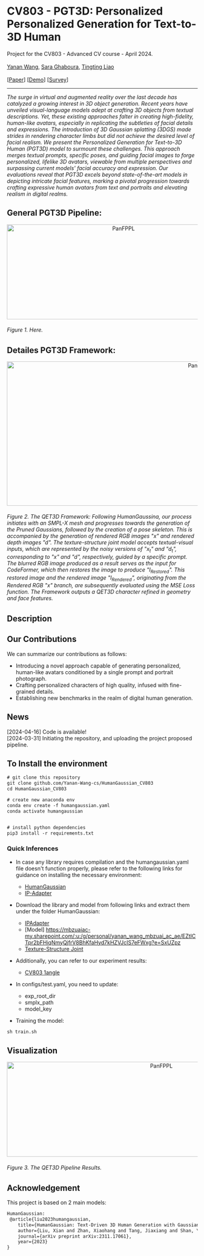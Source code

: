 # CV803 - PGT3D: Personalized Personalized Generation for Text-to-3D Human

Project for the CV803 - Advanced CV course - April 2024.
<br>
<br>
[Yanan Wang](Yanan.Wang@mbzuai.ac.ae), [Sara Ghaboura](Sara.Ghaboura@mbzuai.ac.ae), [Tingting Liao](Tingting.liao@mbzuai.ac.ae)
<br>
<br>
[[Paper]()]   [[Demo]()]    [[Survey](https://docs.google.com/forms/d/e/1FAIpQLScbd-G0GG0UbHELhb9gQx7S8L_JnYxyV-X57M5DSXbMwN_-ww/viewform?vc=0&c=0&w=1&flr=0)]     

___________________________________________
 <em> The surge in virtual and augmented reality over the last decade has catalyzed a growing interest in 3D object generation. Recent years have unveiled visual-language models adept at crafting 3D objects from textual descriptions. Yet, these existing approaches falter in creating high-fidelity, human-like avatars, especially in replicating the subtleties of facial details and expressions. The introduction of 3D Gaussian splatting (3DGS) made strides in rendering character limbs but did not achieve the desired level of facial realism. We present the Personalized Generation for Text-to-3D Human (PGT3D) model to surmount these challenges. This approach merges textual prompts, specific poses, and guiding facial images to forge personalized, lifelike 3D avatars, viewable from multiple perspectives and surpassing current models' facial accuracy and expression. Our evaluations reveal that PGT3D excels beyond state-of-the-art models in depicting intricate facial features, marking a pivotal progression towards crafting expressive human avatars from text and portraits and elevating realism in digital realms.   </em> 


## General PGT3D Pipeline:
<p align="center">
   <img src=""  alt="PanFPPL" width="600" height="250" style="margin-right: 2px;" />
   <be>
   <h6> <em> Figure 1. Here. </em> </h6>
</p>


## Detailes PGT3D Framework:
<p align="center">
   <img src=""  alt="PanFPPL" width="1000" height="380" style="margin-right: 2px;" />
   <br>
  <h6> <em> Figure 2. The QET3D Framework: Following HumanGaussina, our process initiates with an SMPL-X mesh and progresses towards the generation of the Pruned Gaussians, followed by the creation of a pose skeleton. This is accompanied by the generation of rendered RGB images "x" and rendered depth images "d". The texture-structure joint model accepts textual-visual inputs, which are represented by the noisy versions of "x<sub>t</sub>" and "d<sub>t</sub>", corresponding to "x" and "d", respectively, guided by a specific prompt. The blurred RGB image produced as a result serves as the input for CodeFormer, which then restores the image to produce "I<sub>Restored</sub>". This restored image and the rendered image "I<sub>Rendered</sub>", originating from the Rendered RGB "x" branch, are subsequently evaluated using the MSE Loss function. The Framework outputs a QET3D character refined in geometry and face features. </em></h6>
</p>


## Description 


## Our Contributions
We can summarize our contributions as follows:
  - Introducing a novel approach capable of generating personalized, human-like avatars conditioned by a single prompt and portrait photograph.
  - Crafting personalized characters of high quality, infused with fine-grained details.
  - Establishing new benchmarks in the realm of digital human generation.
## News
[2024-04-16] Code is available!
<br>
[2024-03-31] Initiating the repository, and uploading the project proposed pipeline. 

## To Install the environment
```diff
# git clone this repository
git clone github.com/Yanan-Wang-cs/HumanGaussian_CV803
cd HumanGaussian_CV803

# create new anaconda env
conda env create -f humangaussian.yaml
conda activate humangaussian


# install python dependencies
pip3 install -r requirements.txt
```


### Quick Inferences
- In case any library requires compilation and the humangaussian.yaml file doesn't function properly, please refer to the following links for guidance on installing the necessary environment:
    - [HumanGaussian](https://github.com/alvinliu0/HumanGaussian)
    - [IP-Adapter](https://github.com/tencent-ailab/IP-Adapter/tree/main)


- Download the library and model from following links and extract them under the folder HumanGaussian:
     - [IPAdapter](https://mbzuaiac-my.sharepoint.com/:u:/g/personal/yanan_wang_mbzuai_ac_ae/EcqJP9iV3TNOuMmik3LeIiABrZ3oc-jBxd2msETxWqVzPA?e=hKbtsH)
     - [Model] https://mbzuaiac-my.sharepoint.com/:u:/g/personal/yanan_wang_mbzuai_ac_ae/EZtICTpr2bFHiqNmyQjfrV8BhKfaHyd7kHZVJcIS7eFWxg?e=SxUZpz
     - [Texture-Structure Joint](https://mbzuaiac-my.sharepoint.com/:u:/g/personal/yanan_wang_mbzuai_ac_ae/EfF79lcejKZCnVCJq_98MhYBzKdSEZSLo5SsRXo1mrXlVg?e=KjSOp2)


- Additionally, you can refer to our experiment results:
    - [CV803 1angle](https://mbzuaiac-my.sharepoint.com/:u:/g/personal/yanan_wang_mbzuai_ac_ae/EaLuT7l9vkBGjjZ9fD6PSDABLFB9xcLuXgTXUUee1aOM8w?e=98HT1I)


- In configs/test.yaml, you need to update:
    - exp_root_dir
    - smplx_path
    - model_key 


- Training the model:
```diff 
sh train.sh
```

## Visualization 
<p align="center">
   <img src="Images/QET3D-Results.png"  alt="PanFPPL" width="800" height="250" style="margin-right: 2px;" />
   <be>
   <h6> <em> Figure 3. The QET3D Pipeline Results. </em> </h6>
</p>

  
## Acknowledgement
This project is based on 2 main models: 

```diff
HumanGaussian:
 @article{liu2023humangaussian,
    title={HumanGaussian: Text-Driven 3D Human Generation with Gaussian Splatting},
    author={Liu, Xian and Zhan, Xiaohang and Tang, Jiaxiang and Shan, Ying and Zeng, Gang and Lin, Dahua and Liu, Xihui and Liu, Ziwei},
    journal={arXiv preprint arXiv:2311.17061},
    year={2023}
}







